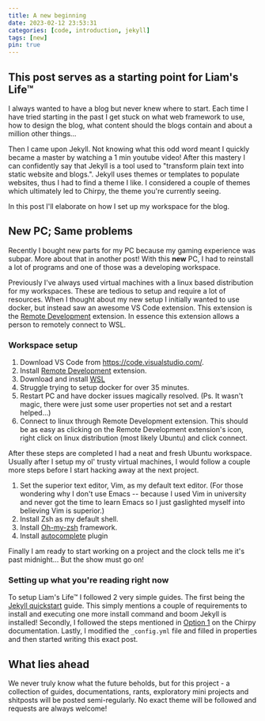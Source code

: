 ```yaml
---
title: A new beginning
date: 2023-02-12 23:53:31
categories: [code, introduction, jekyll]
tags: [new]
pin: true
---
```


## This post serves as a starting point for Liam's Life™

I always wanted to have a blog but never knew where to start. Each time I have tried starting in the past I get stuck on what web framework to use, how to design the blog, what content should the blogs contain and about a million other things... 

Then I came upon Jekyll. Not knowing what this odd word meant I quickly became a master by watching a 1 min youtube video! After this mastery I can confidently say that Jekyll is a tool used to "transform plain text into static website and blogs.". Jekyll uses themes or templates to populate websites, thus I had to find a theme I like. I considered a couple of themes which ultimately led to Chirpy, the theme you're currently seeing.

In this post I'll elaborate on how I set up my workspace for the blog.

## New PC; Same problems

Recently I bought new parts for my PC because my gaming experience was subpar. More about that in another post! With this __new__ PC, I had to reinstall a lot of programs and one of those was a developing workspace.

Previously I've always used virtual machines with a linux based distribution for my workspaces. These are tedious to setup and require a lot of resources. When I thought about my new setup I initially wanted to use docker, but instead saw an awesome VS Code extension. This extension is the [Remote Development](https://marketplace.visualstudio.com/items?itemName=ms-vscode-remote.vscode-remote-extensionpack) extension. In essence this extension allows a person to remotely connect to WSL.

### Workspace setup
1. Download VS Code from https://code.visualstudio.com/. 
1. Install [Remote Development](https://marketplace.visualstudio.com/items?itemName=ms-vscode-remote.vscode-remote-extensionpack) extension.
1. Download and install [WSL](https://learn.microsoft.com/en-us/windows/wsl/install)
1. Struggle trying to setup docker for over 35 minutes.
1. Restart PC and have docker issues magically resolved. (Ps. It wasn't magic, there were just some user properties not set and a restart helped...)
1. Connect to linux through Remote Development extension. This should be as easy as clicking on the Remote Development extension's icon, right click on linux distribution (most likely Ubuntu) and click connect.

After these steps are completed I had a neat and fresh Ubuntu workspace. Usually after I setup my ol' trusty virtual machines, I would follow a couple more steps before I start hacking away at the next project.

1. Set the superior text editor, Vim, as my default text editor. (For those wondering why I don't use Emacs -- because I used Vim in university and never got the time to learn Emacs so I just gaslighted myself into believing Vim is superior.)
1. Install Zsh as my default shell.
1. Install [Oh-my-zsh](https://ohmyz.sh/) framework.
1. Install [autocomplete](https://github.com/marlonrichert/zsh-autocomplete) plugin

Finally I am ready to start working on a project and the clock tells me it's past midnight... But the show must go on!


### Setting up what you're reading right now

To setup Liam's Life™ I followed 2 very simple guides. The first being the [Jekyll quickstart](https://jekyllrb.com/docs/) guide. This simply mentions a couple of requirements to install and executing one more install command and boom Jekyll is installed! Secondly, I followed the steps mentioned in [Option 1](https://chirpy.cotes.page/posts/getting-started/#option-1-using-the-chirpy-starter) on the Chirpy documentation. Lastly, I modified the `_config.yml` file and filled in properties and then started writing this exact post.

## What lies ahead
We never truly know what the future beholds, but for this project - a collection of guides, documentations, rants, exploratory mini projects and shitposts will be posted semi-regularly. No exact theme will be followed and requests are always welcome!